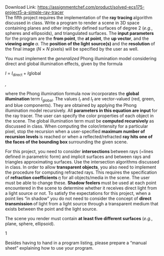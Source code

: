 Download Link: https://assignmentchef.com/product/solved-ecs175-project5-a-simple-ray-tracer
<br>
The fifth project requires the implementation of the <strong>ray tracing </strong>algorithm discussed in class. Write a program to render a scene in 3D space containing planes and other implicitly defined surfaces of degree 2 (<em>e.g.</em>, spheres and ellipsoids), and triangulated surfaces. The <strong>input parameters </strong>for the program are the <strong>from point</strong>, the <strong>at point</strong>, the <strong>up vector</strong>, and the <strong>viewing angle </strong><em>α. </em>The <strong>position of the light source(s) </strong>and the <strong>resolution </strong>of the final image (<em>N </em>× <em>N </em>pixels) will be specified by the user as well.

You must implement the <em>generalized </em>Phong illumination model considering direct and global illumination effects, given by the formula

<em>I </em>= <em>I</em><sub>direct </sub>+ <em>I</em>global

<em>,</em>

where the Phong illumination formula now incorporates the <strong>global illumination </strong>term <em>I</em><sub>global</sub><em>. </em>The values <em>I<sub>r </sub></em>and <em>I<sub>t </sub></em>are vector-valued (red, green, and blue components). They are obtained by applying the Phong illumination model recursively. All <strong>parameters in this equation are input </strong>for the ray tracer. The user can specify the color properties of each object in the scene. The global illumination term must be <strong>computed recursively </strong>as discussed in class. When computing the color/intensity for a particular pixel, stop the recursion when a user-specified <strong>maximum number of recursion levels </strong>is reached or when a reflected/refracted <strong>ray hits one of the faces of the bounding box </strong>surrounding the given scene.

For this project, you need to consider <strong>intersections </strong>between rays (=lines defined in parametric form) and implicit surfaces and between rays and triangles approximating surfaces. Use the intersection algorithms discussed in class. In order to allow <strong>transparent objects</strong>, you also need to implement the procedure for computing refracted rays. This requires the specification of <strong>refraction coefficients </strong><em>η </em>for all objects/media in the scene. The user must be able to change these. <strong>Shadow feelers </strong>must be used at each point encountered in the scene to determine whether it receives direct light from a light source or not. To satisfy the expectations for this project, when a point lies “in shadow” you do not need to consider the concept of <strong>direct transmission </strong>of light from a light source through a transparent medium that exists between the point and the light source.

The scene you render must contain <strong>at least five different surfaces </strong>(<em>e.g.</em>, plane, sphere, ellipsoid).

1

Besides having to hand in a program listing, please prepare a “manual sheet” explaining how to use your program.